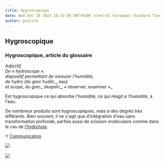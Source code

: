 ```yaml
---
title: Hygroscopique
date: Wed Dec 20 2023 16:32:50 GMT+0100 (Central European Standard Time)
author: postite
---
```


## Hygroscopique
### Hygroscopique, article du glossaire
 _Adjectif.  
De « hydroscope »,  
dispositif permettant de mesurer l'humidité,  
de_ hydro _(du grec_ hudôr_, eau)  
et scope, du grec_ skopeîn_, « observer, examiner »_

Est hygroscopique ce qui absorbe l'humidité, ce qui réagit à l'humidité, à l'eau.

De nombreux produits sont hygroscopiques, mais à des degrés très différents. Bien souvent, il ne s'agit que d'intégration d'eau sans transformation profonde, parfois aussi de scission moléculaire comme dans le cas de [l'hydrolyse](hydrolyse.html).



![](images/flechebas.gif) [Communication](http://www.artrealite.com/annonceurs.htm) 

[![](https://cbonvin.fr/sites/regie.artrealite.com/visuels/campagne1.png)](index-2.html#20131014)

![](https://cbonvin.fr/sites/regie.artrealite.com/visuels/campagne2.png)